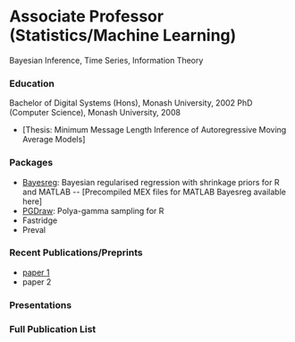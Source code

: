 # Associate Professor (Statistics/Machine Learning)
Bayesian Inference, Time Series, Information Theory

### Education
Bachelor of Digital Systems (Hons), Monash University, 2002
PhD (Computer Science), Monash University, 2008
- [Thesis: Minimum Message Length Inference of Autoregressive Moving Average Models]

### Packages
- [Bayesreg](): Bayesian regularised regression with shrinkage priors for R and MATLAB
  -- [Precompiled MEX files for MATLAB Bayesreg available here]
- [PGDraw](https://github.com/dfschmidt80/pgdraw): Polya-gamma sampling for R
- Fastridge
- Preval

### Recent Publications/Preprints
- [paper 1](https://link.springer.com/article/10.1007/s11222-025-10603-z)
- paper 2

### Presentations


### Full Publication List
